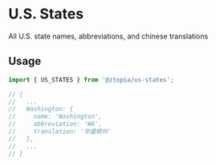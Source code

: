 # U.S. States

All U.S. state names, abbreviations, and chinese translations

## Usage

```js
import { US_STATES } from '@ztopia/us-states';

// {
//   ...
//   Washington: {
//     name: 'Washington',
//     abbreviation: 'WA',
//     translation: '华盛顿州'
//   },
//   ...
// }
```
